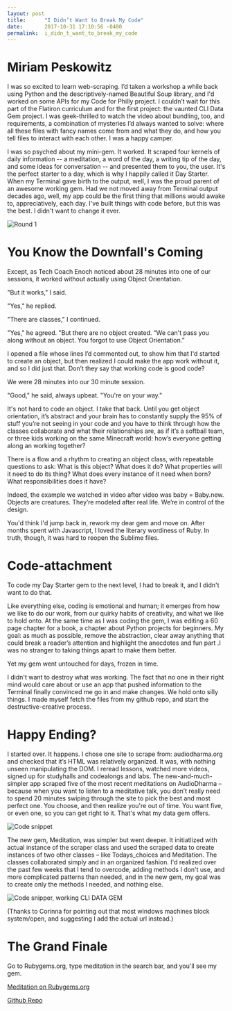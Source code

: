 ```yaml
---
layout: post
title:      "I Didn’t Want to Break My Code"
date:       2017-10-31 17:10:56 -0400
permalink:  i_didn_t_want_to_break_my_code
---
```


# Miriam Peskowitz

I was so excited to learn web-scraping. I’d taken a workshop a while back using Python and the descriptively-named Beautiful Soup library, and I'd worked on some APIs for my Code for Philly project. I couldn’t wait for this part of the Flatiron curriculum and for the first project: the vaunted CLI Data Gem project. I was geek-thrilled to watch the video about bundling, too, and requirements, a combination of mysteries I’d always wanted to solve: where all these files with fancy names come from and what they do, and how you tell files to interact with each other. I was a happy camper. 

I was so psyched about my mini-gem. It worked. It scraped four kernels of daily information -- a meditation, a word of the day, a writing tip of the day, and some ideas for conversation -- and presented them to you, the user. It's the perfect starter to a day, which is why I happily called it Day Starter. When my Terminal gave birth to the output, well, I was the proud parent of an awesome working gem. Had we not moved away from Terminal output decades ago, well, my app could be the first thing that millions would awake to, appreciatively, each day. I've built things with code before, but this was the best. I didn't want to change it ever. 


![Round 1](http://res.cloudinary.com/tech-stories/image/upload/c_scale,e_trim:10,h_197/v1509472154/Screen_Shot_2017-10-18_at_9.29.08_AM_vzxpku.png)

# You Know the Downfall's Coming

Except, as Tech Coach Enoch noticed about 28 minutes into one of our sessions, it worked without actually using Object Orientation. 

"But it works," I said. 

"Yes," he replied. 

"There are classes," I continued. 

"Yes," he agreed. "But there are no object created. “We can't pass you along without an object. You forgot to use Object Orientation.”

I opened a file whose lines I’d commented out, to show him that I'd started to create an object, but then realized I could make the app work without it, and so I did just that. Don’t they say that working code is good code? 

We were 28 minutes into our 30 minute session.

"Good," he said, always upbeat. "You're on your way." 

It's not hard to code an object. I take that back. Until you get object orientation, it’s abstract and your brain has to constantly supply the 95% of stuff you’re not seeing in your code and you have to think through how the classes collaborate and what their relationships are, as if it’s a softball team, or three kids working on the same Minecraft world: how’s everyone getting along an working together? 

There is a flow and a rhythm to creating an object class, with repeatable questions to ask: 
	What is this object? 
	What does it do? 
	What properties will it need to do its thing?
	What does every instance of it need when born?
	What responsibilities does it have? 

Indeed, the example we watched in video after video was baby = Baby.new. Objects are creatures. They’re modeled after real life. We’re in control of the design. 

You'd think I'd jump back in, rework my dear gem and move on. After months spent with Javascript, I loved the literary wordiness of Ruby. In truth, though, it was hard to reopen the Sublime files.

# Code-attachment
To code my Day Starter gem to the next level, I had to break it, and I didn't want to do that. 

Like everything else, coding is emotional and human; it emerges from how we like to do our work, from our quirky habits of creativity, and what we like to hold onto. At the same time as I was coding the gem, I was editing a 60 page chapter for a book, a chapter about Python projects for beginners. My goal: as much as possible, remove the abstraction, clear away anything that could break a reader’s attention and highlight the anecdotes and fun part .I was no stranger to taking things apart to make them better. 

Yet my gem went untouched for days, frozen in time. 

I didn't want to destroy what was working. The fact that no one in their right mind would care about or use an app that pushed information to the Terminal finally convinced me go in and make changes. We hold onto silly things. I made myself fetch the files from my github repo, and start the destructive-creative process. 

# Happy Ending? 
I started over. It happens. I chose one site to scrape from: audiodharma.org and checked that it’s HTML was relatively organized. It was, with nothing unseen manipulating the DOM. I reread lessons, watched more videos, signed up for studyhalls and codealongs and labs. The new-and-much-simpler app scraped five of the most recent meditations on AudioDharma – because when you want to listen to a meditative talk, you don’t really need to spend 20 minutes swiping through the site to pick the best and most perfect one. You choose, and then realize you're out of time. You want five, or even one, so you can get right to it. That's what my data gem offers. 

![Code snippet](http://res.cloudinary.com/tech-stories/image/upload/v1509473741/Screen_Shot_2017-10-31_at_2.15.08_PM_te9ztx.png)

The new gem, Meditation, was simpler but went deeper. It initiatlized with actual instance of the scraper class and used the scraped data to create instances of two other classes – like Todays_choices and Meditation. The classes collaborated simply and in an organized fashion. I'd realized over the past few weeks that I tend to overcode, adding methods I don't use, and more complicated patterns than needed, and in the new gem, my goal was to create only the methods I needed, and nothing else.  

![Code snipper, working CLI DATA GEM](http://res.cloudinary.com/tech-stories/image/upload/v1509484068/Screen_Shot_2017-10-31_at_5.07.05_PM_jllnq5.png)

(Thanks to Corinna for pointing out that most windows machines block system/open, and suggesting I add the actual url instead.)

# The Grand Finale
Go to Rubygems.org, type meditation in the search bar, and you'll see my gem.

[Meditation on Rubygems.org ](https://rubygems.org/gems/meditation)

[Github Repo](https://github.com/MiriamPeskowitz/CLI-meditation/tree/working)



